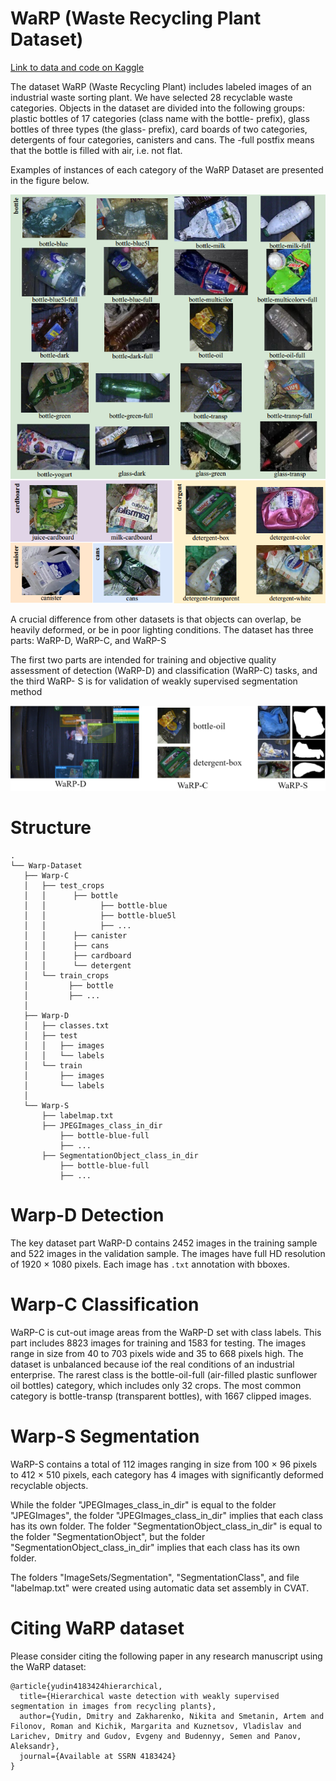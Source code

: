 # WaRP (Waste Recycling Plant Dataset)

[Link to data and code on Kaggle](https://www.kaggle.com/datasets/parohod/warp-waste-recycling-plant-dataset)

The dataset WaRP (Waste Recycling Plant) includes labeled images of an industrial waste sorting plant. We have selected 28 recyclable waste
categories. Objects in the dataset are divided into the following groups: plastic bottles of 17 categories (class name with the bottle- prefix),
glass bottles of three types (the glass- prefix), card boards of two categories, detergents of four categories, canisters and cans. The -full postfix means that the bottle is filled with air, i.e. not flat.

Examples of instances of each category of the WaRP Dataset are presented in the figure below. 

![Dataset classes](/assets/WaRP-Categories.png)

 
A crucial difference from other datasets is that objects can
overlap, be heavily deformed, or be in poor lighting conditions.
The dataset has three parts: WaRP-D, WaRP-C, and WaRP-S

The first two parts are intended for training and objective quality assessment
of detection (WaRP-D) and classification (WaRP-C) tasks, and the third WaRP-
S is for validation of weakly supervised segmentation method

![Dataset parts](/assets/WaRP-Dataset.png)
 
 # Structure
 
 
 ```
 .
└── Warp-Dataset
    ├── Warp-C
    │   ├── test_crops
    │   │      ├── bottle
    │   │            ├── bottle-blue
    │   │            ├── bottle-blue5l
    │   │            ├── ...
    │   │      ├── canister
    │   │      ├── cans
    │   │      ├── cardboard
    │   │      └── detergent
    │   └── train_crops
    │         ├── bottle
    │         ├── ...
    │
    ├── Warp-D
    │   ├── classes.txt
    │   ├── test
    │   │   ├── images
    │   │   └── labels
    │   └── train
    │       ├── images
    │       └── labels
    │ 
    └── Warp-S
        ├── labelmap.txt
        ├── JPEGImages_class_in_dir
            ├── bottle-blue-full
            ├── ...
        ├── SegmentationObject_class_in_dir
            ├── bottle-blue-full
            ├── ...
```
# Warp-D Detection
The key dataset part WaRP-D contains 2452 images in the training sample
and 522 images in the validation sample. The images have full HD resolution
of 1920 × 1080 pixels.
Each image has ```.txt``` annotation with bboxes.

# Warp-C Classification
WaRP-C is cut-out image areas from the WaRP-D set with class labels.
This part includes 8823 images for training and 1583 for testing. The images
range in size from 40 to 703 pixels wide and 35 to 668 pixels high. The dataset is
unbalanced because iof the real conditions of an industrial enterprise. The rarest
class is the bottle-oil-full (air-filled plastic sunflower oil bottles) category, which
includes only 32 crops. The most common category is bottle-transp (transparent
bottles), with 1667 clipped images.

# Warp-S Segmentation
WaRP-S contains a total of 112 images ranging in size from 100 × 96 pixels
to 412 × 510 pixels, each category has 4 images with significantly deformed
recyclable objects.

While the folder "JPEGImages_class_in_dir" is equal to the folder "JPEGImages", the folder "JPEGImages_class_in_dir" implies that each class has its own folder. The folder "SegmentationObject_class_in_dir" is equal to the folder "SegmentationObject", but the folder "SegmentationObject_class_in_dir" implies that each class has its own folder.

The folders "ImageSets/Segmentation", "SegmentationClass", and file "labelmap.txt" were created using automatic data set assembly in CVAT.

# Citing WaRP dataset

Please consider citing the following paper in any research manuscript using the WaRP dataset:

```
@article{yudin4183424hierarchical,
  title={Hierarchical waste detection with weakly supervised segmentation in images from recycling plants},
  author={Yudin, Dmitry and Zakharenko, Nikita and Smetanin, Artem and Filonov, Roman and Kichik, Margarita and Kuznetsov, Vladislav and Larichev, Dmitry and Gudov, Evgeny and Budennyy, Semen and Panov, Aleksandr},
  journal={Available at SSRN 4183424}
}
```
